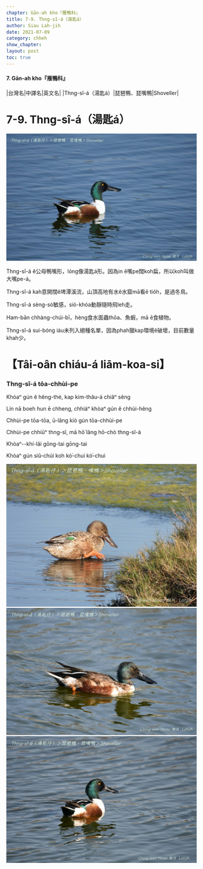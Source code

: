 ```yaml
---
chapter: Gān-ah kho『雁鴨科』
title: 7-9. Thng-sî-á（湯匙á）
author: Siau Lah-jih
date: 2021-07-09
category: chheh
show_chapter: 
layout: post
toc: true
---
```


#### 7. Gān-ah kho『雁鴨科』

|台灣名|中譯名|英文名|
|Thng-sî-á（湯匙á）|琵琶鴨、琵嘴鴨|Shoveller|


# 7-9. Thng-sî-á（湯匙á）

![](../too5/07/07-9-4.湯匙á.jpg)


Thng-sî-á ê公母鴨嘴形，lóng像湯匙á形。因為in ê嘴pe闊koh扁，所以koh叫做大嘴pe-á。

Thng-sî-á kah意開闊ê埤潭溪流，山頂高地有水ê水窟mā看ē tio̍h，是過冬鳥。

Thng-sî-á sèng-sò͘敏感，sió-khóa動靜隨時飛leh走。

Ham-bān chhàng-chúi-bī，hèng食水面蟲thōa、魚蝦，mā ē食植物。

Thng-sî-á sui-bóng iáu未列入絕種名單，因為phah獵kap環境ê破壞，目前數量khah少。


# 【Tâi-oân chiáu-á liām-koa-si】

### **Thng-sî-á  tōa-chhùi-pe**

Khòaⁿ gún ê hêng-thé, kap kim-thâu-á chiâⁿ sêng

Lín nā boeh hun ē chheng, chhiáⁿ khòaⁿ gún ê chhùi-hêng

Chhùi-pe tōa-tōa, ū-lâng kiò gún tōa-chhùi-pe

Chhùi-pe chhiūⁿ thng-sî, mā hō͘ lâng hō-chò thng-sî-á

Khòaⁿ--khí-lâi gōng-tai gōng-tai

Khòaⁿ gún siû-chúi koh kó͘-chui kó͘-chui



![](../too5/07/07-9-3.湯匙á.jpg)
![](../too5/07/07-9-2.湯匙á.jpg)
![](../too5/07/07-9-1.湯匙á.jpg)

